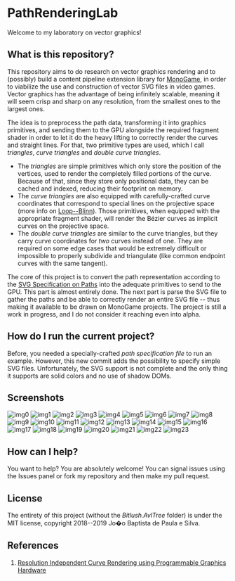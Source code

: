 # PathRenderingLab

Welcome to my laboratory on vector graphics!

## What is this repository?

This repository aims to do research on vector graphics rendering and to (possibly) build a content pipeline extension library for [MonoGame](http://www.monogame.net/), in order to viabilize the use and construction of vector SVG files in video games. Vector graphics has the advantage of being infinitely scalable, meaning it will seem crisp and sharp on any resolution, from the smallest ones to the largest ones.

The idea is to preprocess the path data, transforming it into graphics primitives, and sending them to the GPU alongside the required fragment shader in order to let it do the heavy lifting to correctly render the curves and straight lines. For that, two primitive types are used, which I call _triangles_, _curve triangles_ and _double curve triangles_.

 * The _triangles_ are simple primitives which only store the position of the vertices, used to render the completely filled portions of the curve. Because of that, since they store only positional data, they can be cached and indexed, reducing their footprint on memory.
 * The _curve triangles_ are also equipped with carefully-crafted curve coordinates that correspond to special lines on the projective space (more info on [Loop--Blinn](https://www.microsoft.com/en-us/research/wp-content/uploads/2005/01/p1000-loop.pdf)). Those primitives, when equipped with the appropriate fragment shader, will render the Bézier curves as implicit curves on the projective space.
 * The _double curve triangles_ are similar to the curve triangles, but they carry curve coordinates for _two_ curves instead of one. They are required on some edge cases that would be extremely difficult or impossible to properly subdivide and triangulate (like common endpoint curves with the same tangent).

The core of this project is to convert the path representation according to the [SVG Specification on Paths](https://svgwg.org/svg2-draft/paths.html) into the adequate primitives to send to the GPU. This part is almost entirely done. The next part is parse the SVG file to gather the paths and be able to correctly render an entire SVG file -- thus making it available to be drawn on MonoGame projects. The project is still a work in progress, and I do not consider it reaching even into alpha.

## How do I run the current project?

Before, you needed a specially-crafted _path specification file_ to run an example. However, this new commit adds the possibility to specify simple SVG files. Unfortunately, the SVG support is not complete and the only thing it supports are solid colors and no use of shadow DOMs.

## Screenshots
![img0](imgs/pathrendering0.png)
![img1](imgs/pathrendering1.png)
![img2](imgs/pathrendering2.png)
![img3](imgs/pathrendering3.png)
![img4](imgs/pathrendering4.png)
![img5](imgs/pathrendering5.png)
![img6](imgs/pathrendering6.png)
![img7](imgs/pathrendering7.png)
![img8](imgs/pathrendering8.png)
![img9](imgs/pathrendering9.png)
![img10](imgs/pathrendering10.png)
![img11](imgs/pathrendering11.png)
![img12](imgs/pathrendering12.png)
![img13](imgs/pathrendering13.png)
![img14](imgs/pathrendering14.png)
![img15](imgs/pathrendering15.png)
![img16](imgs/pathrendering16.png)
![img17](imgs/pathrendering17.png)
![img18](imgs/pathrendering18.png)
![img19](imgs/pathrendering19.png)
![img20](imgs/pathrendering20.png)
![img21](imgs/pathrendering21.png)
![img22](imgs/pathrendering22.png)
![img23](imgs/pathrendering23.png)

## How can I help?

You want to help? You are absolutely welcome! You can signal issues using the Issues panel or fork my repository and then make my pull request.

## License

The entirety of this project (without the _Bitlush.AvlTree_ folder) is under the MIT license, copyright 2018--2019 Jo�o Baptista de Paula e Silva.

## References

1. [Resolution Independent Curve Rendering using Programmable Graphics Hardware](https://www.microsoft.com/en-us/research/wp-content/uploads/2005/01/p1000-loop.pdf)